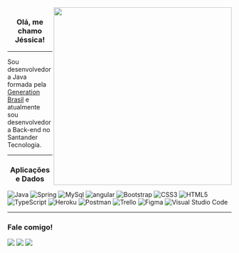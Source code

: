 <img align="right" width="400" height="400" src="https://i.imgur.com/dwK5KH4.png">
 
<h3 align="center">
  Olá, me chamo Jéssica!
</h3>

---
Sou desenvolvedora Java formada pela [Generation Brasil](https://brazil.generation.org) e atualmente sou desenvolvedora Back-end no Santander Tecnologia. 

---

<h3 align="center">Aplicações e Dados</h3>
<p align="left"> <a> <img src="https://img.shields.io/badge/Java-ED8B00?style=for-the-badge&logo=java&logoColor=white" alt="Java"/> </a> <a> <img src="https://img.shields.io/badge/Spring-6DB33F?style=for-the-badge&logo=spring&logoColor=white" alt="Spring"/> </a> <a> <img src="https://img.shields.io/badge/MySQL-00000F?style=for-the-badge&logo=mysql&logoColor=white" alt="MySql"/> </a> <a> 
 <a> <img src="https://img.shields.io/badge/Angular-DD0031?style=for-the-badge&logo=angular&logoColor=white" alt="angular"/> </a> 
 <a> <img src="https://img.shields.io/badge/Bootstrap-563D7C?style=for-the-badge&logo=bootstrap&logoColor=white" alt="Bootstrap"/> </a> 
 <a> <img src="https://img.shields.io/badge/CSS3-1572B6?style=for-the-badge&logo=css3&logoColor=white" alt="CSS3"/> </a>
 <a> <img src="https://img.shields.io/badge/HTML5-E34F26?style=for-the-badge&logo=html5&logoColor=white" alt="HTML5"/> </a>
 <a> <img src="https://img.shields.io/badge/TypeScript-007ACC?style=for-the-badge&logo=typescript&logoColor=white" alt="TypeScript"/> </a> 
 <a> <img src="https://img.shields.io/badge/Heroku-430098?style=for-the-badge&logo=heroku&logoColor=white" alt="Heroku"/> </a>  
 <a> <img src="https://img.shields.io/badge/-Postman-333333?style=flat&logo=postman" alt="Postman"/> </a>
 <a> <img src="https://img.shields.io/badge/-Trello-333333?style=flat&logo=trello&logoColor=007ACC" alt="Trello"/> </a>
 <a> <img src="https://img.shields.io/badge/-Figma-333333?style=flat&logo=figma&logoColor=007ACC" alt="Figma"/> </a>
 <a> <img src="https://img.shields.io/badge/-Eclipse-333333?style=flat&logo=eclipse-ide&logoColor=2C2255" alt="Visual Studio Code"/> </a>
 
 </p> 
 
 ---
 
<h3 align="left">Fale comigo!</h3>

<p align="left">
  <a href="https://www.linkedin.com/in/j%C3%A9ssica-c-s-simoes"><img src="https://img.shields.io/badge/LinkedIn-0077B5?style=for-the-badge&logo=linkedin&logoColor=white"></a>
  <a href="https://www.instagram.com/jehsantox/"><img src="https://img.shields.io/badge/Instagram-E4405F?style=for-the-badge&logo=instagram&logoColor=white"></a>
   <a href="mailto:jessicacristianebtr@gmail.com"><img src="https://img.shields.io/badge/Gmail-D14836?style=for-the-badge&logo=gmail&logoColor=white"></a>
  
  </p>

